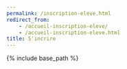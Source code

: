 ```yaml
---
permalink: /inscription-eleve.html
redirect_from:
    - /accueil-inscription-eleve/
    - /accueil-inscription-eleve.html
title: S'incrire
---
```


{% include base_path %}

<!DOCTYPE html>
<html lang="fr">
<head>
    <meta charset="UTF-8">
    <meta name="viewport" content="width=device-width, initial-scale=1.0">
    <meta http-equiv="X-UA-Compatible" content="ie=edge">
    <link rel="stylesheet" href="./assets/css/login.css" />
    <title>Document</title>
</head>
</html>